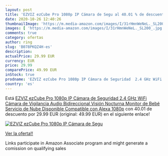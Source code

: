 ```yaml
---
layout: post
title: 'EZVIZ ezCube Pro 1080p IP Cámara de Segu al 40.01 % de descuento'
date: 2020-10-26 12:40:26
thumbnailImage: 'https://m.media-amazon.com/images/I/31rHmnWeNeL._SL200_.jpg'
images: [ 'https://m.media-amazon.com/images/I/31rHmnWeNeL._SL200_.jpg' ]
comments: true
category: ofertas
author: ring
slug: 'B078PKQZ4H-es'
description:
actualPrice: 29.99 EUR
currency: EUR
price: 29.99
comparePrice: 49.99 EUR
inStock: true
prodname: 'EZVIZ ezCube Pro 1080p IP Cámara de Seguridad  2.4 GHz WiFi Cámara de Vigilancia Audio Bidireccional  Visión Nocturna  Monitor de Bebé  Servicio de Nube Disponible  Compatible con Alexa 1080p'
country: 'es'
---
```


Está [EZVIZ ezCube Pro 1080p IP Cámara de Seguridad  2.4 GHz WiFi Cámara de Vigilancia Audio Bidireccional  Visión Nocturna  Monitor de Bebé  Servicio de Nube Disponible  Compatible con Alexa 1080p](https://www.amazon.es/dp/B078PKQZ4H/?tag=tolees-21) con 40.01 de descuento por 29.99 EUR (original: 49.99 EUR) en el siguiente enlace!

[![EZVIZ ezCube Pro 1080p IP Cámara de Segu](https://m.media-amazon.com/images/I/31rHmnWeNeL._SL200_.jpg)](https://www.amazon.es/dp/B078PKQZ4H/?tag=tolees-21)

[Ver la oferta!!](https://www.amazon.es/dp/B078PKQZ4H/?tag=tolees-21)

Links participate in Amazon Associate program and might generate a comission on qualifying sales


